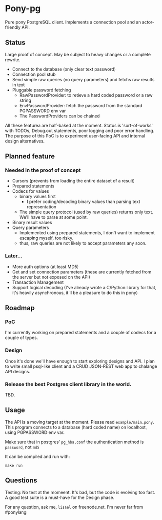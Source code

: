 # Pony-pg

Pure pony PostgreSQL client. Implements a connection pool and an actor-friendly
API.

## Status

Large proof of concept. May be subject to heavy changes or a complete rewrite.

- Connect to the database (only clear text password)
- Connection pool stub
- Send simple raw queries (no query parameters) and fetchs raw results
  in text
- Pluggable password fetching
  - RawPasswordProvider: to retieve a hard coded password or a raw string
  - EnvPasswordProvider: fetch the password from the standard PGPASSWORD
    env var
  - The PasswordProviders can be chained

All these featurea are half-baked at the moment. Status is 'sort-of-works' with
TODOs, Debug.out statements, poor logging  and poor error handling. The purpose
of this PoC is to experiment user-facing API and internal design alternatives.

## Planned feature 

### Needed in the proof of concept

- Cursors (prevents from loading the entire dataset of a result)
- Prepared statements
- Codecs for values
  - binary values first
    - I prefer coding/decoding binary values than parsing text representation
  - The simple query protocol (used by raw queries) returns only text. We'll
    have to parse at some point.
- Binary result values
- Query parameters
  - Implemented using prepared statements, I don't want to implement escaping
    myself, too risky.
  - thus, raw queries are not likely to accept parameters any soon.

### Later...

- More auth options (at least MD5)
- Get and set connection parameters (these are currently fetched from the
  server but not exposed on the API)
- Transaction Management
- Support logical decoding (I've already wrote a C/Python library for
  that, it's heavily asynchronous, it'll be a pleasure to do this in pony)

## Roadmap

### PoC

I'm currently working on prepared statements and a couple of codecs for a
couple of types.

### Design

Once it's done we'll have enough to start exploring designs and API. I plan to write
small psql-like client and a CRUD JSON-REST web app to chalange API designs.

### Release the best Postgres client library in the world.

TBD.

## Usage

The API is a moving target at the moment. Please read `example/main.pony`. This
program connects to a database (hard coded name) on localhost, using PGPASSWORD env var.

Make sure that in postgres' `pg_hba.conf` the authentication method is `password`, not `md5`

It can be compiled and run with:

```
make run
```

## Questions

Testing:
  No test at the momeent. It's bad, but the code is evolving too fast. A good test
  suite is a must-have for the Design phase.

For any question, ask me, `lisael` on freenode.net. I'm never far from #ponylang
